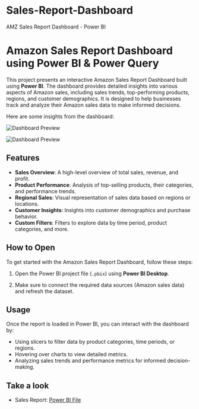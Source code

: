 # Sales-Report-Dashboard
AMZ Sales Report Dashboard - Power BI

# Amazon Sales Report Dashboard using Power BI & Power Query

This project presents an interactive Amazon Sales Report Dashboard built using **Power BI**. The dashboard provides detailed insights into various aspects of Amazon sales, including sales trends, top-performing products, regions, and customer demographics. It is designed to help businesses track and analyze their Amazon sales data to make informed decisions.

Here are some insights from the dashboard:

![Dashboard Preview](https://github.com/user-attachments/assets/e41014f0-63a1-4d02-a829-0b6a39a7ad95)

![Dashboard Preview](https://github.com/user-attachments/assets/a12dae5a-133b-4d72-a1f0-015793638dd8)

## Features

- **Sales Overview**: A high-level overview of total sales, revenue, and profit.
- **Product Performance**: Analysis of top-selling products, their categories, and performance trends.
- **Regional Sales**: Visual representation of sales data based on regions or locations.
- **Customer Insights**: Insights into customer demographics and purchase behavior.
- **Custom Filters**: Filters to explore data by time period, product categories, and more.

## How to Open

To get started with the Amazon Sales Report Dashboard, follow these steps:

1. Open the Power BI project file (`.pbix`) using **Power BI Desktop**.

2. Make sure to connect the required data sources (Amazon sales data) and refresh the dataset.

## Usage

Once the report is loaded in Power BI, you can interact with the dashboard by:

- Using slicers to filter data by product categories, time periods, or regions.
- Hovering over charts to view detailed metrics.
- Analyzing sales trends and performance metrics for informed decision-making.


## Take a look

- Sales Report: [Power BI File](https://amityedu96491-my.sharepoint.com/:u:/r/personal/aditap_kumar_s_amity_edu/Documents/Power%20BI/Sales-Report-LP.pbix?csf=1&web=1&e=mkbU1M)
